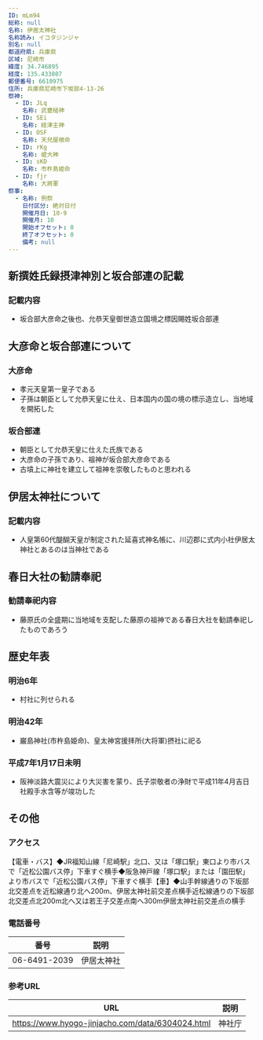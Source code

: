 ```yaml
---
ID: mLm94
総称: null
名称: 伊居太神社
名称読み: イコタジンジャ
別名: null
都道府県: 兵庫県
区域: 尼崎市
緯度: 34.746895
経度: 135.433807
郵便番号: 6610975
住所: 兵庫県尼崎市下坂部4-13-26
祭神:
  - ID: JLq
    名称: 武甕槌神
  - ID: SEi
    名称: 経津主神
  - ID: OSF
    名称: 天兒屋根命
  - ID: rKg
    名称: 姫大神
  - ID: sKD
    名称: 市杵島姫命
  - ID: fjr
    名称: 大將軍
祭事:
  - 名称: 例祭
    日付区分: 絶対日付
    開催月日: 10-9
    開催月: 10
    開始オフセット: 0
    終了オフセット: 0
    備考: null
---
```


## 新撰姓氏録摂津神別と坂合部連の記載

### 記載内容

- 坂合部大彦命之後也、允恭天皇御世造立国境之標因賜姓坂合部連

## 大彦命と坂合部連について

### 大彦命

- 孝元天皇第一皇子である
- 子孫は朝臣として允恭天皇に仕え、日本国内の国の境の標示造立し、当地域を開拓した

### 坂合部連

- 朝臣として允恭天皇に仕えた氏族である
- 大彦命の子孫であり、祖神が坂合部大彦命である
- 古墳上に神社を建立して祖神を崇敬したものと思われる

## 伊居太神社について

### 記載内容

- 人皇第60代醍醐天皇が制定された延喜式神名帳に、川辺郡に式内小社伊居太神社とあるのは当神社である

## 春日大社の勧請奉祀

### 勧請奉祀内容

- 藤原氏の全盛期に当地域を支配した藤原の祖神である春日大社を勧請奉祀したものであろう

## 歴史年表

### 明治6年

- 村社に列せられる

### 明治42年

- 巌島神社(市杵島姫命)、皇太神宮援拝所(大将軍)摂社に祀る

### 平成7年1月17日未明

- 阪神淡路大震災により大災害を蒙り、氏子崇敬者の浄財で平成11年4月吉日社殿手水含等が竣功した

## その他

### アクセス

【電車・バス】◆JR福知山線「尼崎駅」北口、又は「塚口駅」東口より市バスで「近松公園バス停」下車すぐ横手◆阪急神戸線「塚口駅」または「園田駅」より市バスで「近松公園バス停」下車すぐ横手【車】◆山手幹線通りの下坂部北交差点を近松線通り北へ200m、伊居太神社前交差点横手近松線通りの下坂部北交差点北200m北へ又は若王子交差点南へ300m伊居太神社前交差点の横手

### 電話番号

| 番号         | 説明       |
| ------------ | ---------- |
| 06-6491-2039 | 伊居太神社 |

### 参考URL

| URL                                              | 説明   |
| ------------------------------------------------ | ------ |
| https://www.hyogo-jinjacho.com/data/6304024.html | 神社庁 |
